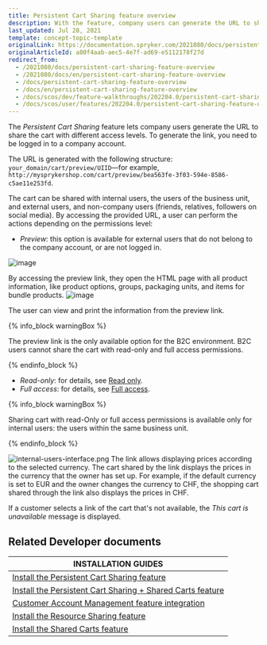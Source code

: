 ```yaml
---
title: Persistent Cart Sharing feature overview
description: With the feature, company users can generate the URL to share the cart with different levels of access.
last_updated: Jul 28, 2021
template: concept-topic-template
originalLink: https://documentation.spryker.com/2021080/docs/persistent-cart-sharing-feature-overview
originalArticleId: a80f4aab-aec5-4e7f-ad69-e5112178f27d
redirect_from:
  - /2021080/docs/persistent-cart-sharing-feature-overview
  - /2021080/docs/en/persistent-cart-sharing-feature-overview
  - /docs/persistent-cart-sharing-feature-overview
  - /docs/en/persistent-cart-sharing-feature-overview
  - /docs/scos/dev/feature-walkthroughs/202204.0/persistent-cart-sharing-feature-walkthrough/persistent-cart-sharing-feature-walkthrough.html
  - /docs/scos/user/features/202204.0/persistent-cart-sharing-feature-overview.html
---
```


The *Persistent Cart Sharing* feature lets company users generate the URL to share the cart with different access levels. To generate the link, you need to be logged in to a company account.

The URL is generated with the following structure: `your_domain/cart/preview/UIID`—for example, `http://mysprykershop.com/cart/preview/bea563fe-3f03-594e-8586-c5ae11e253fd`.

The cart can be shared with internal users, the users of the business unit, and external users, and non-company users (friends, relatives, followers on social media). By accessing the provided URL, a user can perform the actions depending on the permissions level:

* *Preview*: this option is available for external users that do not belong to the company account, or are not logged in.

![image](https://spryker.s3.eu-central-1.amazonaws.com/docs/Features/Shopping+Cart/Unique+URL+per+Cart+for+Easy+Sharing/external-users-interface.png)

By accessing the preview link, they open the HTML page with all product information, like product options, groups, packaging units, and items for bundle products.
![image](https://spryker.s3.eu-central-1.amazonaws.com/docs/Features/Shopping+Cart/Unique+URL+per+Cart+for+Easy+Sharing/cart-preview-share.png)

The user can view and print the information from the preview link.

{% info_block warningBox %}

The preview link is the only available option for the B2C environment. B2C users cannot share the cart with read-only and full access permissions.

{% endinfo_block %}

* *Read-only*: for details, see [Read only](/docs/pbc/all/shopping-list-and-wishlist/{{site.version}}/base-shop/shopping-lists-feature-overview/shopping-lists-feature-overview.html#read-only).
* *Full access*: for details, see [Full access](/docs/pbc/all/shopping-list-and-wishlist/{{site.version}}/base-shop/shopping-lists-feature-overview/shopping-lists-feature-overview.html#full-access).

{% info_block warningBox %}

Sharing cart with read-Only or full access permissions is available only for internal users: the users within the same business unit.

{% endinfo_block %}

![internal-users-interface.png](https://spryker.s3.eu-central-1.amazonaws.com/docs/Features/Shopping+Cart/Unique+URL+per+Cart+for+Easy+Sharing/internal-users-interface.png)
The link allows displaying prices according to the selected currency. The cart shared by the link displays the prices in the currency that the owner has set up. For example, if the default currency is set to EUR and the owner changes the currency to CHF, the shopping cart shared through the link also displays the prices in CHF.

If a customer selects a link of the cart that's not available, the _This cart is unavailable_ message is displayed.

## Related Developer documents

| INSTALLATION GUIDES  |
|---|
| [Install the Persistent Cart Sharing feature](/docs/pbc/all/cart-and-checkout/{{site.version}}/base-shop/install-and-upgrade/install-features/install-the-persistent-cart-sharing-feature.html) |
| [Install the Persistent Cart Sharing + Shared Carts feature](/docs/pbc/all/cart-and-checkout/{{site.version}}/base-shop/install-and-upgrade/install-features/install-the-persistent-cart-sharing-shared-carts-feature.html) |
| [Customer Account Management feature integration](/docs/pbc/all/identity-access-management/{{site.version}}/install-and-upgrade/install-the-customer-account-management-glue-api.html) |
| [Install the Resource Sharing feature](/docs/pbc/all/cart-and-checkout/{{site.version}}/base-shop/install-and-upgrade/install-features/install-the-resource-sharing-feature.html) |
| [Install the Shared Carts feature](/docs/pbc/all/cart-and-checkout/{{site.version}}/base-shop/install-and-upgrade/install-features/install-the-shared-carts-feature.html) |
